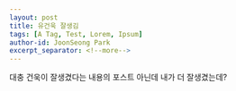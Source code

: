 ```yaml
---
layout: post
title: 유건욱 잘생김
tags: [A Tag, Test, Lorem, Ipsum]
author-id: JoonSeong Park
excerpt_separator: <!--more-->
---
```


대충 건욱이 잘생겼다는 내용의 포스트
아닌데 내가 더 잘생겼는데?

